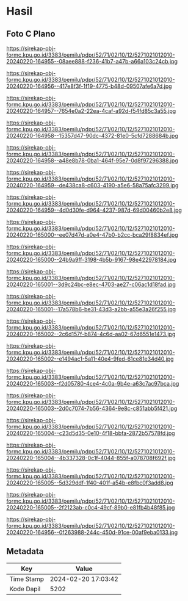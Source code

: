 # Hasil

## Foto C Plano

https://sirekap-obj-formc.kpu.go.id/3383/pemilu/pdpr/52/71/02/10/12/5271021012010-20240220-164955--08aee888-f236-41b7-a47b-a66a103c24cb.jpg

https://sirekap-obj-formc.kpu.go.id/3383/pemilu/pdpr/52/71/02/10/12/5271021012010-20240220-164956--417e8f3f-1f19-4775-b48d-09507afe6a7d.jpg

https://sirekap-obj-formc.kpu.go.id/3383/pemilu/pdpr/52/71/02/10/12/5271021012010-20240220-164957--7654e0a2-22ea-4caf-a92d-f54fd85c3a55.jpg

https://sirekap-obj-formc.kpu.go.id/3383/pemilu/pdpr/52/71/02/10/12/5271021012010-20240220-164958--15357d47-90dc-4372-81e0-5cfd7288684b.jpg

https://sirekap-obj-formc.kpu.go.id/3383/pemilu/pdpr/52/71/02/10/12/5271021012010-20240220-164958--a48e8b78-0ba1-464f-95e7-0d8f97296388.jpg

https://sirekap-obj-formc.kpu.go.id/3383/pemilu/pdpr/52/71/02/10/12/5271021012010-20240220-164959--de438ca8-c603-4190-a5e6-58a75afc3299.jpg

https://sirekap-obj-formc.kpu.go.id/3383/pemilu/pdpr/52/71/02/10/12/5271021012010-20240220-164959--4d0d30fe-d964-4237-987d-69d00460b2e8.jpg

https://sirekap-obj-formc.kpu.go.id/3383/pemilu/pdpr/52/71/02/10/12/5271021012010-20240220-165000--ee07d47d-a0e4-47b0-b2cc-bca29f8834ef.jpg

https://sirekap-obj-formc.kpu.go.id/3383/pemilu/pdpr/52/71/02/10/12/5271021012010-20240220-165000--24b9a9ff-3198-4b5b-9167-98e422978184.jpg

https://sirekap-obj-formc.kpu.go.id/3383/pemilu/pdpr/52/71/02/10/12/5271021012010-20240220-165001--3d9c24bc-e8ec-4703-ae27-c06ac1d18fad.jpg

https://sirekap-obj-formc.kpu.go.id/3383/pemilu/pdpr/52/71/02/10/12/5271021012010-20240220-165001--17a578b6-be31-43d3-a2bb-a55e3a26f255.jpg

https://sirekap-obj-formc.kpu.go.id/3383/pemilu/pdpr/52/71/02/10/12/5271021012010-20240220-165002--2c6d157f-b874-4c6d-aa02-67d6551e1473.jpg

https://sirekap-obj-formc.kpu.go.id/3383/pemilu/pdpr/52/71/02/10/12/5271021012010-20240220-165002--e1494ac1-5a11-40e4-9fed-61ce81e34d40.jpg

https://sirekap-obj-formc.kpu.go.id/3383/pemilu/pdpr/52/71/02/10/12/5271021012010-20240220-165003--f2d05780-4ce4-4c0a-9b4e-a63c7ac97bca.jpg

https://sirekap-obj-formc.kpu.go.id/3383/pemilu/pdpr/52/71/02/10/12/5271021012010-20240220-165003--2d0c7074-7b56-4364-9e8c-c851abb5f421.jpg

https://sirekap-obj-formc.kpu.go.id/3383/pemilu/pdpr/52/71/02/10/12/5271021012010-20240220-165004--c23d5d35-0e10-4f18-bbfa-2872b57578fd.jpg

https://sirekap-obj-formc.kpu.go.id/3383/pemilu/pdpr/52/71/02/10/12/5271021012010-20240220-165004--4b337328-0c1f-4044-855f-a078708f692f.jpg

https://sirekap-obj-formc.kpu.go.id/3383/pemilu/pdpr/52/71/02/10/12/5271021012010-20240220-165005--5d329ddf-1f40-401f-a54b-e8fbc0f3add8.jpg

https://sirekap-obj-formc.kpu.go.id/3383/pemilu/pdpr/52/71/02/10/12/5271021012010-20240220-165005--2f2123ab-c0c4-49cf-89b0-e81fb4b48f85.jpg

https://sirekap-obj-formc.kpu.go.id/3383/pemilu/pdpr/52/71/02/10/12/5271021012010-20240220-164956--0f263988-244c-450d-91ce-00af9eba0133.jpg


## Metadata

| Key        | Value               |
| ---------- | ------------------- |
| Time Stamp | 2024-02-20 17:03:42 |
| Kode Dapil | 5202                |



